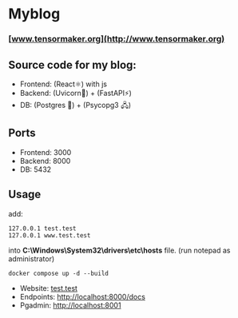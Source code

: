 # Myblog
### [www.tensormaker.org](http://www.tensormaker.org)

## Source code for my blog:

- Frontend: (React⚛) with js
- Backend: (Uvicorn﻿🦄﻿) + (FastAPI﻿⚡﻿)
- DB: (Postgres ﻿🐘﻿) + (Psycopg3 🖧)

## Ports
- Frontend: 3000
- Backend: 8000
- DB: 5432

## Usage

add:
```shell
127.0.0.1 test.test
127.0.0.1 www.test.test
```
into **C:\Windows\System32\drivers\etc\hosts** file. (run notepad as administrator)

```shell
docker compose up -d --build
```
- Website: [test.test](http://test.test)
- Endpoints: [http://localhost:8000/docs](http://localhost:8000/docs)
- Pgadmin: [http://localhost:8001](http://localhost:8001)
